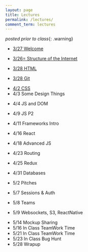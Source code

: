 ```yaml
---
layout: page
title: Lectures
permalink: /lectures/
comment_term: lectures
---
```



*posted prior to class*{: .warning}

<!-- * 3/27 Welcome -->
* [3/27 Welcome](00_welcome/)
<!-- * 3/26 Structure of the Internet -->
* [3/26= Structure of the Internet](01_interwebs/)
<!-- * 3/28 HTML -->
* [3/28 HTML](02_html/)
<!-- * 3/28 Gits -->
* [3/28 Git](02_git/)
<!-- * 4/2 CSS -->
* [4/2 CSS](03_css/)
* 4/3 Some Design Things
<!-- * [4/4 Some Design Things](03_design/) -->
* 4/4 JS and DOM
<!-- * [4/5 JS and DOM](04_js1) -->
* 4/9 JS P2
<!-- * [4/10 JS P2](05_js2) -->
* 4/11 Frameworks Intro
<!-- * [4/12 Frameworks Intro](06_react1) -->
* 4/16 React
<!-- * [4/17 React](07_react2) -->
* 4/18 Advanced JS
<!-- * [4/19 Advanced JS](08_advanced_js) -->
<!-- * 4/17 Projects -->
<!-- * [4/17 Projects](07_project_intro) -->
* 4/23 Routing
<!-- * [4/24 Routing](09_routing) -->
* 4/25 Redux
<!-- * [4/26 Redux](10_redux) -->
* 4/31 Databases
<!-- * [5/1 Databases](12_intro_to_databases) -->
* 5/2 Pitches
<!-- * [5/3 Pitches](11_pitches) -->
* 5/7 Sessions & Auth
<!-- * [5/8 Sessions & Auth](13_sessions_auth) -->
* 5/8 Teams
<!-- * [5/9 Teams](13_teams) -->
* 5/9 Websockets, S3, ReactNative
<!-- * [5/10 Websockets, S3, ReactNative (ec shorts)](15_ec_shorts) -->
* 5/14 Mockup Sharing
* 5/16 In Class TeamWork Time
* 5/21 In Class TeamWork Time
* 5/23 In Class Bug Hunt
* 5/28 Wrapup
<!-- * [5/29 Wrapup](16_wrapup) -->

